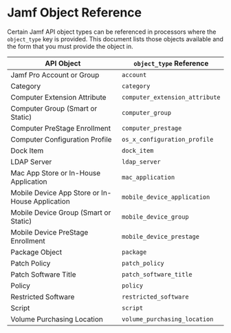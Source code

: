 # Jamf Object Reference

Certain Jamf API object types can be referenced in processors where the `object_type` key is provided. This document lists those objects available and the form that you must provide the object in.

| API Object | `object_type` Reference |
|-----------|--------------------------|
| Jamf Pro Account or Group | `account` |
| Category | `category` |
| Computer Extension Attribute | `computer_extension_attribute` |
| Computer Group (Smart or Static) | `computer_group` |
| Computer PreStage Enrollment | `computer_prestage` |
| Computer Configuration Profile | `os_x_configuration_profile` |
| Dock Item | `dock_item` |
| LDAP Server | `ldap_server` |
| Mac App Store or In-House Application | `mac_application` |
| Mobile Device App Store or In-House Application | `mobile_device_application` |
| Mobile Device Group (Smart or Static) | `mobile_device_group` |
| Mobile Device PreStage Enrollment | `mobile_device_prestage` |
| Package Object | `package` |
| Patch Policy | `patch_policy` |
| Patch Software Title | `patch_software_title` |
| Policy | `policy` |
| Restricted Software | `restricted_software` |
| Script | `script` |
| Volume Purchasing Location | `volume_purchasing_location` |
